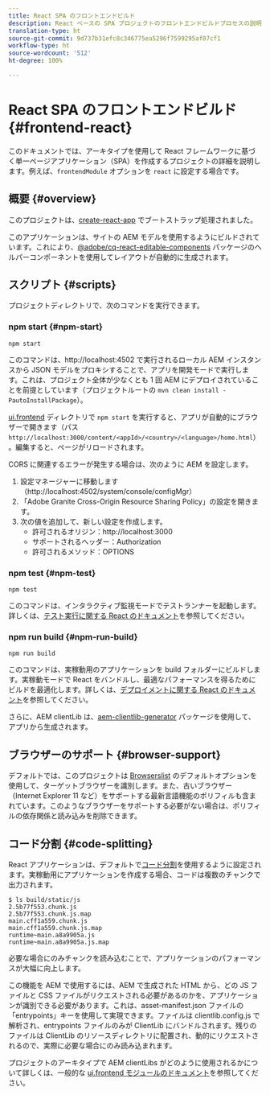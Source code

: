 ```yaml
---
title: React SPA のフロントエンドビルド
description: React ベースの SPA プロジェクトのフロントエンドビルドプロセスの説明
translation-type: ht
source-git-commit: 9d737b31efc8c346775ea5296f7599295af07cf1
workflow-type: ht
source-wordcount: '512'
ht-degree: 100%

---
```



# React SPA のフロントエンドビルド {#frontend-react}

このドキュメントでは、アーキタイプを使用して React フレームワークに基づく単一ページアプリケーション（SPA）を作成するプロジェクトの詳細を説明します。例えば、`frontendModule` オプションを `react` に設定する場合です。

## 概要 {#overview}

このプロジェクトは、[create-react-app](https://github.com/facebook/create-react-app) でブートストラップ処理されました。

このアプリケーションは、サイトの AEM モデルを使用するようにビルドされています。これにより、[@adobe/cq-react-editable-components](https://www.npmjs.com/package/@adobe/cq-react-editable-components) パッケージのヘルパーコンポーネントを使用してレイアウトが自動的に生成されます。

## スクリプト {#scripts}

プロジェクトディレクトリで、次のコマンドを実行できます。

### npm start {#npm-start}

```shell
npm start
```

このコマンドは、http://localhost:4502 で実行されるローカル AEM インスタンスから JSON モデルをプロキシすることで、アプリを開発モードで実行します。これは、プロジェクト全体が少なくとも 1 回 AEM にデプロイされていることを前提としています（プロジェクトルートの `mvn clean install -PautoInstallPackage`）。

[ui.frontend](uifrontend.md) ディレクトリで `npm start` を実行すると、アプリが自動的にブラウザーで開きます（パス `http://localhost:3000/content/<appId>/<country>/<language>/home.html`）。編集すると、ページがリロードされます。

CORS に関連するエラーが発生する場合は、次のように AEM を設定します。

1. 設定マネージャーに移動します（http://localhost:4502/system/console/configMgr）
1. 「Adobe Granite Cross-Origin Resource Sharing Policy」の設定を開きます。
1. 次の値を追加して、新しい設定を作成します。
   * 許可されるオリジン：http://localhost:3000
   * サポートされるヘッダー：Authorization
   * 許可されるメソッド：OPTIONS

### npm test {#npm-test}

```shell
npm test
```

このコマンドは、インタラクティブ監視モードでテストランナーを起動します。詳しくは、[テスト実行に関する React のドキュメント](https://facebook.github.io/create-react-app/docs/running-tests)を参照してください。

### npm run build {#npm-run-build}

```shell
npm run build
```

このコマンドは、実稼動用のアプリケーションを build フォルダーにビルドします。実稼動モードで React をバンドルし、最適なパフォーマンスを得るためにビルドを最適化します。詳しくは、[デプロイメントに関する React のドキュメント](https://facebook.github.io/create-react-app/docs/deployment)を参照してください。

さらに、AEM clientLib は、[aem-clientlib-generator](https://github.com/wcm-io-frontend/aem-clientlib-generator) パッケージを使用して、アプリから生成されます。

## ブラウザーのサポート {#browser-support}

デフォルトでは、このプロジェクトは [Browserslist](https://github.com/browserslist/browserslist) のデフォルトオプションを使用して、ターゲットブラウザーを識別します。また、古いブラウザー（Internet Explorer 11 など）をサポートする最新言語機能のポリフィルも含まれています。このようなブラウザーをサポートする必要がない場合は、ポリフィルの依存関係と読み込みを削除できます。

## コード分割 {#code-splitting}

React アプリケーションは、デフォルトで[コード分割](https://webpack.js.org/guides/code-splitting)を使用するように設定されます。実稼動用にアプリケーションを作成する場合、コードは複数のチャンクで出力されます。

```shell
$ ls build/static/js
2.5b77f553.chunk.js
2.5b77f553.chunk.js.map
main.cff1a559.chunk.js
main.cff1a559.chunk.js.map
runtime~main.a8a9905a.js
runtime~main.a8a9905a.js.map
```

必要な場合にのみチャンクを読み込むことで、アプリケーションのパフォーマンスが大幅に向上します。

この機能を AEM で使用するには、AEM で生成された HTML から、どの JS ファイルと CSS ファイルがリクエストされる必要があるのかを、アプリケーションが識別できる必要があります。これは、asset-manifest.json ファイルの「entrypoints」キーを使用して実現できます。ファイルは clientlib.config.js で解析され、entrypoints ファイルのみが ClientLib にバンドルされます。残りのファイルは ClientLib のリソースディレクトリに配置され、動的にリクエストされるので、実際に必要な場合にのみ読み込まれます。

プロジェクトのアーキタイプで AEM clientLibs がどのように使用されるかについて詳しくは、一般的な [ui.frontend モジュールのドキュメント](uifrontend.md#clientlibs)を参照してください。
